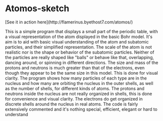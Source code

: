 # Atomos-sketch

<p>[See it in action here](http://flamerinus.byethost7.com/atomos/)</p>

This is a simple program that displays a small part of the periodic table, with a visual representation of the atom displayed in the basic Bohr model.
It's aim is to aid with basic visual understanding of the atom and subatomic particles, and their simplified representation.
The scale of the atom is not realistic nor is the shape or behavior of the subatomic particles.
Neither of the particles are really shaped like "balls" or behave like that, overlapping, dancing around, or spinning in different directions.
The size and mass of the protons and neutrons is much greater than that of the electrons, even though they appear to be the same size in this model. This is done for visual clarity.
The program shows how many particles of each type are in the nucleus and how many are orbiting the nucleus in the outer shells, as well as the number of shells, for different kinds of atoms.
The protons and neutrons inside the nucleus are not really organized in shells, this is done for convenience and visual clarity.
The electrons do get organized in discrete shells around the nucleus in real atoms.
The code is fairly extensively commented and it's nothing special, efficient, elegant or hard to understand
